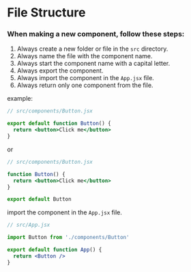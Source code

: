 # File Structure

### When making a new component, follow these steps:

1. Always create a new folder or file in the `src` directory.
2. Always name the file with the component name.
3. Always start the component name with a capital letter.
4. Always export the component.
5. Always import the component in the `App.jsx` file.
6. Always return only one component from the file.

example:

```jsx
// src/components/Button.jsx

export default function Button() {
  return <button>Click me</button>
}
```
or 

```jsx
// src/components/Button.jsx

function Button() {
  return <button>Click me</button>
}

export default Button
```

import the component in the `App.jsx` file.

```jsx
// src/App.jsx

import Button from './components/Button'

export default function App() {
  return <Button />
}